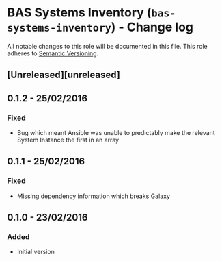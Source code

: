 # BAS Systems Inventory (`bas-systems-inventory`) - Change log

All notable changes to this role will be documented in this file.
This role adheres to [Semantic Versioning](http://semver.org/spec/v2.0.0.html).

## [Unreleased][unreleased]

## 0.1.2 - 25/02/2016

### Fixed

* Bug which meant Ansible was unable to predictably make the relevant System Instance the first in an array

## 0.1.1 - 25/02/2016

### Fixed

* Missing dependency information which breaks Galaxy

## 0.1.0 - 23/02/2016

### Added

* Initial version
